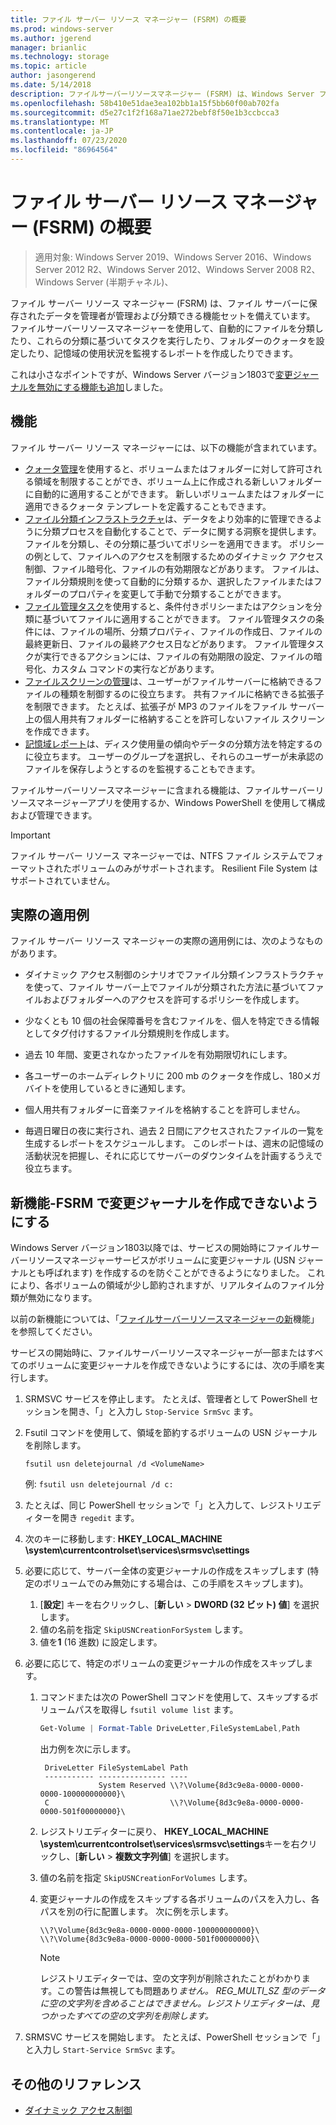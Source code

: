 ```yaml
---
title: ファイル サーバー リソース マネージャー (FSRM) の概要
ms.prod: windows-server
ms.author: jgerend
manager: brianlic
ms.technology: storage
ms.topic: article
author: jasongerend
ms.date: 5/14/2018
description: ファイルサーバーリソースマネージャー (FSRM) は、Windows Server ファイルサーバー上のデータを管理および分類できるツールです。
ms.openlocfilehash: 58b410e51dae3ea102bb1a15f5bb60f00ab702fa
ms.sourcegitcommit: d5e27c1f2f168a71ae272bebf8f50e1b3ccbcca3
ms.translationtype: MT
ms.contentlocale: ja-JP
ms.lasthandoff: 07/23/2020
ms.locfileid: "86964564"
---
```

# <a name="file-server-resource-manager-fsrm-overview"></a>ファイル サーバー リソース マネージャー (FSRM) の概要

> 適用対象: Windows Server 2019、Windows Server 2016、Windows Server 2012 R2、Windows Server 2012、Windows Server 2008 R2、Windows Server (半期チャネル)、

ファイル サーバー リソース マネージャー (FSRM) は、ファイル サーバーに保存されたデータを管理者が管理および分類できる機能セットを備えています。 ファイルサーバーリソースマネージャーを使用して、自動的にファイルを分類したり、これらの分類に基づいてタスクを実行したり、フォルダーのクォータを設定したり、記憶域の使用状況を監視するレポートを作成したりできます。

これは小さなポイントですが、Windows Server バージョン1803で[変更ジャーナルを無効にする機能も追加](#whats-new)しました。

## <a name="features"></a>機能

ファイル サーバー リソース マネージャーには、以下の機能が含まれています。

-   [クォータ管理](quota-management.md)を使用すると、ボリュームまたはフォルダーに対して許可される領域を制限することができ、ボリューム上に作成される新しいフォルダーに自動的に適用することができます。 新しいボリュームまたはフォルダーに適用できるクォータ テンプレートを定義することもできます。
-   [ファイル分類インフラストラクチャ](classification-management.md)は、データをより効率的に管理できるように分類プロセスを自動化することで、データに関する洞察を提供します。 ファイルを分類し、その分類に基づいてポリシーを適用できます。 ポリシーの例として、ファイルへのアクセスを制限するためのダイナミック アクセス制御、ファイル暗号化、ファイルの有効期限などがあります。 ファイルは、ファイル分類規則を使って自動的に分類するか、選択したファイルまたはフォルダーのプロパティを変更して手動で分類することができます。
-   [ファイル管理タスク](file-management-tasks.md)を使用すると、条件付きポリシーまたはアクションを分類に基づいてファイルに適用することができます。 ファイル管理タスクの条件には、ファイルの場所、分類プロパティ、ファイルの作成日、ファイルの最終更新日、ファイルの最終アクセス日などがあります。 ファイル管理タスクが実行できるアクションには、ファイルの有効期限の設定、ファイルの暗号化、カスタム コマンドの実行などがあります。
-   [ファイルスクリーンの管理](file-screening-management.md)は、ユーザーがファイルサーバーに格納できるファイルの種類を制御するのに役立ちます。 共有ファイルに格納できる拡張子を制限できます。 たとえば、拡張子が MP3 のファイルをファイル サーバー上の個人用共有フォルダーに格納することを許可しないファイル スクリーンを作成できます。
-   [記憶域レポート](storage-reports-management.md)は、ディスク使用量の傾向やデータの分類方法を特定するのに役立ちます。 ユーザーのグループを選択し、それらのユーザーが未承認のファイルを保存しようとするのを監視することもできます。

ファイルサーバーリソースマネージャーに含まれる機能は、ファイルサーバーリソースマネージャーアプリを使用するか、Windows PowerShell を使用して構成および管理できます。

> [!IMPORTANT]
>  ファイル サーバー リソース マネージャーでは、NTFS ファイル システムでフォーマットされたボリュームのみがサポートされます。 Resilient File System はサポートされていません。

## <a name="practical-applications"></a>実際の適用例
 ファイル サーバー リソース マネージャーの実際の適用例には、次のようなものがあります。

-   ダイナミック アクセス制御のシナリオでファイル分類インフラストラクチャを使って、ファイル サーバー上でファイルが分類された方法に基づいてファイルおよびフォルダーへのアクセスを許可するポリシーを作成します。

-   少なくとも 10 個の社会保障番号を含むファイルを、個人を特定できる情報としてタグ付けするファイル分類規則を作成します。

-   過去 10 年間、変更されなかったファイルを有効期限切れにします。

-   各ユーザーのホームディレクトリに 200 mb のクォータを作成し、180メガバイトを使用しているときに通知します。

-   個人用共有フォルダーに音楽ファイルを格納することを許可しません。

-   毎週日曜日の夜に実行され、過去 2 日間にアクセスされたファイルの一覧を生成するレポートをスケジュールします。 このレポートは、週末の記憶域の活動状況を把握し、それに応じてサーバーのダウンタイムを計画するうえで役立ちます。

## <a name="whats-new---prevent-fsrm-from-creating-change-journals"></a><a name="whats-new"></a>新機能-FSRM で変更ジャーナルを作成できないようにする

Windows Server バージョン1803以降では、サービスの開始時にファイルサーバーリソースマネージャーサービスがボリュームに変更ジャーナル (USN ジャーナルとも呼ばれます) を作成するのを防ぐことができるようになりました。 これにより、各ボリュームの領域が少し節約されますが、リアルタイムのファイル分類が無効になります。

以前の新機能については、「[ファイルサーバーリソースマネージャーの新](/previous-versions/windows/it-pro/windows-server-2012-R2-and-2012/dn383587(v=ws.11))機能」を参照してください。

サービスの開始時に、ファイルサーバーリソースマネージャーが一部またはすべてのボリュームに変更ジャーナルを作成できないようにするには、次の手順を実行します。

1. SRMSVC サービスを停止します。 たとえば、管理者として PowerShell セッションを開き、「」と入力し `Stop-Service SrmSvc` ます。
2. Fsutil コマンドを使用して、領域を節約するボリュームの USN ジャーナルを削除します。

      ```
      fsutil usn deletejournal /d <VolumeName>
      ```
    例: `fsutil usn deletejournal /d c:`

3. たとえば、同じ PowerShell セッションで「」と入力して、レジストリエディターを開き `regedit` ます。
4. 次のキーに移動します: **HKEY_LOCAL_MACHINE \system\currentcontrolset\services\srmsvc\settings**
5. 必要に応じて、サーバー全体の変更ジャーナルの作成をスキップします (特定のボリュームでのみ無効にする場合は、この手順をスキップします)。
    1. [**設定**] キーを右クリックし、[**新しい**  >  **DWORD (32 ビット) 値**] を選択します。
    1. 値の名前を指定 `SkipUSNCreationForSystem` します。
    1. 値を**1** (16 進数) に設定します。
6. 必要に応じて、特定のボリュームの変更ジャーナルの作成をスキップします。
    1. コマンドまたは次の PowerShell コマンドを使用して、スキップするボリュームパスを取得し `fsutil volume list` ます。
        ```PowerShell
        Get-Volume | Format-Table DriveLetter,FileSystemLabel,Path
        ```
       出力例を次に示します。

       ```
        DriveLetter FileSystemLabel Path
        ----------- --------------- ----
                    System Reserved \\?\Volume{8d3c9e8a-0000-0000-0000-100000000000}\
        C                           \\?\Volume{8d3c9e8a-0000-0000-0000-501f00000000}\
       ```
    2. レジストリエディターに戻り、 **HKEY_LOCAL_MACHINE \system\currentcontrolset\services\srmsvc\settings**キーを右クリックし、[**新しい**  >  **複数文字列値**] を選択します。
    3. 値の名前を指定 `SkipUSNCreationForVolumes` します。
    4. 変更ジャーナルの作成をスキップする各ボリュームのパスを入力し、各パスを別の行に配置します。 次に例を示します。

        ```
        \\?\Volume{8d3c9e8a-0000-0000-0000-100000000000}\
        \\?\Volume{8d3c9e8a-0000-0000-0000-501f00000000}\
        ```

        > [!NOTE]
        > レジストリエディターでは、空の文字列が削除されたことがわかります。この警告は無視しても問題あり*ません。 REG_MULTI_SZ 型のデータに空の文字列を含めることはできません。レジストリエディターは、見つかったすべての空の文字列を削除します。*

7. SRMSVC サービスを開始します。 たとえば、PowerShell セッションで「」と入力し `Start-Service SrmSvc` ます。



## <a name="additional-references"></a>その他のリファレンス

- [ダイナミック アクセス制御](/previous-versions/windows/it-pro/windows-server-2012-R2-and-2012/dn408191(v=ws.11))
